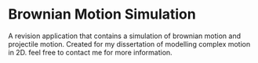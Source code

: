 # Brownian Motion Simulation
A revision application that contains a simulation of brownian motion and projectile motion. Created for my dissertation of modelling complex motion in 2D. 
feel free to contact me for more information.
